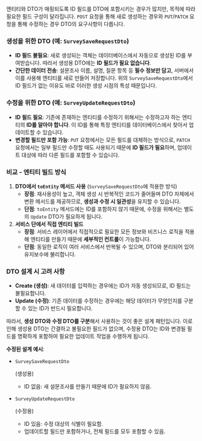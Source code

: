 엔티티와 DTO가 매핑되도록 ID 필드를 DTO에 포함시키는 경우가 많지만, 목적에 따라 필요한 필드 구성이 달라집니다. `POST` 요청을 통해 새로 생성하는 경우와 `PUT`/`PATCH` 요청을 통해 수정하는 경우 DTO의 요구사항이 다릅니다.

### **생성을 위한 DTO (예: `SurveySaveRequestDto`)**

- **ID 필드 불필요**: 새로 생성되는 객체는 데이터베이스에서 자동으로 생성된 ID를 부여받습니다. 따라서 생성용 DTO에는 **ID 필드가 필요 없습니다**.
- **간단한 데이터 전송**: 설문조사 이름, 설명, 질문 항목 등 **필수 정보만 담고**, 서버에서 이를 사용해 엔티티를 새로 만들어 저장합니다. 위의 `SurveySaveRequestDto`에서 ID 필드가 없는 이유도 바로 이러한 생성 시점의 특성 때문입니다.

### **수정을 위한 DTO (예: `SurveyUpdateRequestDto`)**

- **ID 필드 필요**: 기존에 존재하는 엔티티를 수정하기 위해서는 수정하고자 하는 엔티티의 **ID를 알아야 합니다**. 이 ID를 통해 특정 엔티티를 데이터베이스에서 찾아서 업데이트할 수 있습니다.
- **변경할 필드만 포함 가능**: `PUT` 요청에서는 모든 필드를 대체하는 방식으로, `PATCH` 요청에서는 일부 필드만 수정할 때도 사용되기 때문에 **ID 필드가 필요**하며, 업데이트 대상에 따라 다른 필드를 포함할 수 있습니다.

### **비교 - 엔티티 빌드 방식**

1. **DTO에서 `toEntity` 메서드 사용** (`SurveySaveRequestDto`에 적용한 방식)
   - **장점**: 재사용성이 높고, 객체 생성 시 반복적인 코드가 줄어들며 DTO 자체에서 변환 메서드를 제공하므로, **생성과 수정 시 일관성**을 유지할 수 있습니다.
   - **단점**: `toEntity` 메서드에는 ID를 포함하지 않기 때문에, 수정을 위해서는 별도의 `Update` DTO가 필요하게 됩니다.
2. **서비스 단에서 직접 엔티티 빌드**
   - **장점**: 서비스 레이어에서 직접적으로 필요한 모든 정보와 비즈니스 로직을 적용해 엔티티를 만들기 때문에 **세부적인 컨트롤**이 가능합니다.
   - **단점**: 동일한 로직이 여러 서비스에서 반복될 수 있으며, DTO와 분리되어 있어 유지보수에 불리합니다.

### **DTO 설계 시 고려 사항**

- **Create (생성)**: 새 데이터를 입력하는 경우에는 ID가 자동 생성되므로, ID 필드는 불필요합니다.
- **Update (수정)**: 기존 데이터를 수정하는 경우에는 해당 데이터가 무엇인지를 구분할 수 있는 ID가 반드시 필요합니다.

따라서, **생성 DTO와 수정 DTO를 구분**해서 사용하는 것이 좋은 설계 패턴입니다. 이로 인해 생성용 DTO는 간결하고 불필요한 필드가 없으며, 수정용 DTO는 ID와 변경될 필드를 명확하게 포함하여 필요한 업데이트 작업을 수행하게 됩니다.

**수정된 설계 예시**:

- `SurveySaveRequestDto`

   (생성용)

  - ID 없음: 새 설문조사를 만들기 때문에 ID가 필요하지 않음.

- `SurveyUpdateRequestDto`

   (수정용)

  - ID 있음: 수정 대상의 식별이 필요함.
  - 업데이트할 필드만 포함하거나, 전체 필드를 모두 포함할 수 있음.